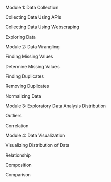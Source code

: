Module 1: Data Collection
 
Collecting Data Using APIs

Collecting Data Using Webscraping

Exploring Data

Module 2: Data Wrangling
 
Finding Missing Values

Determine Missing Values

Finding Duplicates

Removing Duplicates

Normalizing Data

Module 3: Exploratory Data Analysis
Distribution

Outliers

Correlation

Module 4: Data Visualization
 

Visualizing Distribution of Data

Relationship

Composition

Comparison
